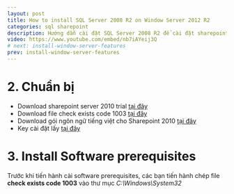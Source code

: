 ```yaml
---
layout: post
title: How to install SQL Server 2008 R2 on Window Server 2012 R2
categories: sql sharepoint
description: Hướng dẫn cài đặt SQL Server 2008 R2 để cài đặt sharepoint 2010 trên window server 2012R2
video: https://www.youtube.com/embed/nb7iAYeij3Q
# next: install-window-server-features
prev: install-window-server-features
---
```


# 2. Chuẩn bị

* Download sharepoint server 2010 trial [tại đây](https://www.microsoft.com/en-us/download/details.aspx?id=16631)
* Download file check exists code 1003 [tại đây](https://123link.doctinhot360.site/AeEW5Iy)
* Download gói ngôn ngữ tiếng việt cho Sharepoint 2010 [tại đây](https://www.microsoft.com/vi-VN/download/details.aspx?id=3411)
* Key cài đặt lấy [tại đây](http://bit.ly/2vsmjo4)
 
# 3. Install Software prerequisites

Trước khi tiến hành cài software prerequisites, các bạn tiến hành chép file **check exists code 1003** vào thư mục *C:\Windows\System32*


